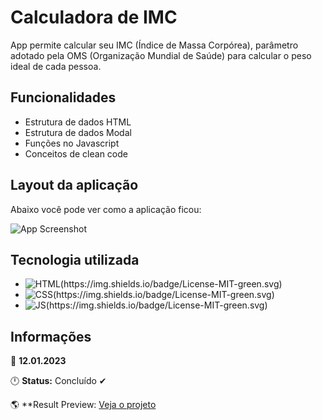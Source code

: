 
# Calculadora de IMC

App permite calcular seu IMC (Índice de Massa Corpórea), parâmetro adotado pela OMS (Organização Mundial de Saúde) para calcular o peso ideal de cada pessoa.

## Funcionalidades

- Estrutura de dados HTML
- Estrutura de dados Modal
- Funções no Javascript
- Conceitos de clean code

## Layout da aplicação

Abaixo você pode ver como a aplicação ficou:

![App Screenshot](https://i.imgur.com/a71YZx7.png)

## Tecnologia utilizada

- ![HTML(https://img.shields.io/badge/License-MIT-green.svg)](https://camo.githubusercontent.com/c8d13e1c596a6726b1da8475a9299fac133f95ef009083b48be01f975a44987e/68747470733a2f2f696d672e736869656c64732e696f2f62616467652f2d48544d4c2d3035313232413f7374796c653d666c6174266c6f676f3d48544d4c35)
- ![CSS(https://img.shields.io/badge/License-MIT-green.svg)](https://camo.githubusercontent.com/d738d76484d50c8345c2d01e39364b707285bc7936140858e7909dfe6424efb2/68747470733a2f2f696d672e736869656c64732e696f2f62616467652f2d4353532d3035313232413f7374796c653d666c6174266c6f676f3d43535333266c6f676f436f6c6f723d313537324236)
- ![JS(https://img.shields.io/badge/License-MIT-green.svg)](https://camo.githubusercontent.com/6e8ce928be6e5866e27140eb0bb25479b52137d75ee0196e7b67c91038a9abc3/68747470733a2f2f696d672e736869656c64732e696f2f62616467652f2d4a6176615363726970742d3035313232413f7374796c653d666c6174266c6f676f3d6a617661736372697074)

## Informações

📅 **12.01.2023**

🕛 **Status:** Concluído ✔

🌎 **Result Preview: [Veja o projeto](https://calculadora-de-imc-virid.vercel.app/)

